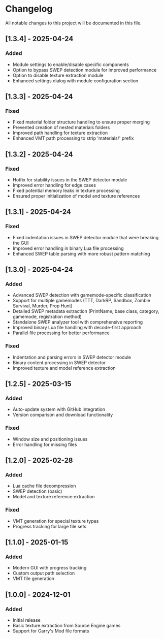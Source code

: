 # Changelog

All notable changes to this project will be documented in this file.

## [1.3.4] - 2025-04-24

### Added
- Module settings to enable/disable specific components
- Option to bypass SWEP detection module for improved performance
- Option to disable texture extraction module
- Enhanced settings dialog with module configuration section

## [1.3.3] - 2025-04-24

### Fixed
- Fixed material folder structure handling to ensure proper merging
- Prevented creation of nested materials folders
- Improved path handling for texture extraction
- Enhanced VMT path processing to strip 'materials/' prefix

## [1.3.2] - 2025-04-24

### Fixed
- Hotfix for stability issues in the SWEP detector module
- Improved error handling for edge cases
- Fixed potential memory leaks in texture processing
- Ensured proper initialization of model and texture references

## [1.3.1] - 2025-04-24

### Fixed
- Fixed indentation issues in SWEP detector module that were breaking the GUI
- Improved error handling in binary Lua file processing
- Enhanced SWEP table parsing with more robust pattern matching

## [1.3.0] - 2025-04-24

### Added
- Advanced SWEP detection with gamemode-specific classification
- Support for multiple gamemodes (TTT, DarkRP, Sandbox, Zombie Survival, Murder, Prop Hunt)
- Detailed SWEP metadata extraction (PrintName, base class, category, gamemode, registration method)
- Standalone SWEP analyzer tool with comprehensive reporting
- Improved binary Lua file handling with decode-first approach
- Parallel file processing for better performance

### Fixed
- Indentation and parsing errors in SWEP detector module
- Binary content processing in SWEP detector
- Improved texture and model reference extraction

## [1.2.5] - 2025-03-15

### Added
- Auto-update system with GitHub integration
- Version comparison and download functionality

### Fixed
- Window size and positioning issues
- Error handling for missing files

## [1.2.0] - 2025-02-28

### Added
- Lua cache file decompression
- SWEP detection (basic)
- Model and texture reference extraction

### Fixed
- VMT generation for special texture types
- Progress tracking for large file sets

## [1.1.0] - 2025-01-15

### Added
- Modern GUI with progress tracking
- Custom output path selection
- VMT file generation

## [1.0.0] - 2024-12-01

### Added
- Initial release
- Basic texture extraction from Source Engine games
- Support for Garry's Mod file formats
